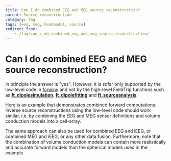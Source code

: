 ```yaml
---
title: Can I do combined EEG and MEG source reconstruction?
parent: Source reconstruction
category: faq
tags: [eeg, meg, headmodel, source]
redirect_from:
    - /faq/can_i_do_combined_eeg_and_meg_source_reconstruction/
---
```


# Can I do combined EEG and MEG source reconstruction?

In principle the answer is "yes". However, it is sofar only supported by the low-level code in [forwinv](/development/forwinv) and not by the high-level FieldTrip functions such as **[ft_dipolesimulation](/reference/ft_dipolesimulation)**, **[ft_dipolefitting](/reference/ft_dipolefitting)** and **[ft_sourceanalysis](/reference/ft_sourceanalysis)**.

[Here](/example/combined_eeg_and_meg_source_reconstruction) is an example that demonstrates combined forward computations. Inverse source reconstructions using the low-level code should work similar, i.e. by combining the EEG and MEG sensor definitions and volume conduction models into a cell-array.

The same approach can also be used for combined EEG and iEEG, or combined MEG and iEEG, or any other data fusion. Furthermore, note that the combination of volume conduction models can contain more realistically and accurate forward models than the spherical models used in the example.
